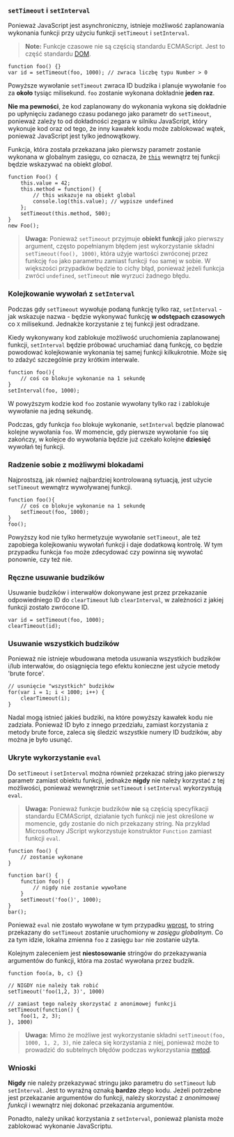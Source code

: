 ### `setTimeout` i `setInterval`

Ponieważ JavaScript jest asynchroniczny, istnieje możliwość zaplanowania wykonania 
funkcji przy użyciu funkcji `setTimeout` i `setInterval`.

> **Note:** Funkcje czasowe nie są częścią standardu ECMAScript. Jest to część 
> standardu [DOM][1].

    function foo() {}
    var id = setTimeout(foo, 1000); // zwraca liczbę typu Number > 0

Powyższe wywołanie `setTimeout` zwraca ID budzika i planuje wywołanie `foo` za 
**około** tysiąc milisekund. `foo` zostanie wykonana dokładnie **jeden raz**.

**Nie ma pewności**, że kod zaplanowany do wykonania wykona się dokładnie po 
upłynięciu zadanego czasu podanego jako parametr do `setTimeout`, ponieważ zależy 
to od dokładności zegara w silniku JavaScript, który wykonuje kod oraz od tego, 
że inny kawałek kodu może zablokować wątek, ponieważ JavaScript jest tylko 
jednowątkowy.

Funkcja, która została przekazana jako pierwszy parametr zostanie wykonana w 
globalnym zasięgu, co oznacza, że [`this`](#function.this) wewnątrz tej funkcji 
będzie wskazywać na obiekt *global*.

    function Foo() {
        this.value = 42;
        this.method = function() {
            // this wskazuje na obiekt global
            console.log(this.value); // wypisze undefined
        };
        setTimeout(this.method, 500);
    }
    new Foo();

> **Uwaga:** Ponieważ `setTimeout` przyjmuje **obiekt funkcji** jako pierwszy 
> argument, często popełnianym błędem jest wykorzystanie składni `setTimeout(foo(), 1000)`, 
> która użyje wartości zwróconej przez funkcję `foo` jako parametru zamiast 
> funkcji `foo` samej w sobie. W większości przypadków będzie to cichy błąd, 
> ponieważ jeżeli funkcja zwróci `undefined`, `setTimeout` **nie** wyrzuci żadnego 
> błędu.

### Kolejkowanie wywołań z `setInterval`

Podczas gdy `setTimeout` wywołuje podaną funkcję tylko raz, `setInterval` - 
jak wskazuje nazwa - będzie wykonywać funkcję **w odstępach czasowych** co `X` 
milisekund. Jednakże korzystanie z tej funkcji jest odradzane.

Kiedy wykonywany kod zablokuje możliwość uruchomienia zaplanowanej funkcji, 
`setInterval` będzie próbować uruchamiać daną funkcję, co będzie powodować 
kolejkowanie wykonania tej samej funkcji kilkukrotnie. Może się to zdażyć
szczególnie przy krótkim interwale.

    function foo(){
        // coś co blokuje wykonanie na 1 sekundę 
    }
    setInterval(foo, 1000);

W powyższym kodzie kod `foo` zostanie wywołany tylko raz i zablokuje wywołanie na 
jedną sekundę.

Podczas, gdy funkcja `foo` blokuje wykonanie, `setInterval` będzie planować kolejne 
wywołania `foo`. W momencie, gdy pierwsze wywołanie `foo` się zakończy, 
w kolejce do wywołania będzie już czekało kolejne **dziesięć** wywołań tej funkcji.

### Radzenie sobie z możliwymi blokadami

Najprostszą, jak również najbardziej kontrolowaną sytuacją, jest użycie `setTimeout` 
wewnątrz wywoływanej funkcji.

    function foo(){
        // coś co blokuje wykonanie na 1 sekundę
        setTimeout(foo, 1000);
    }
    foo();

Powyższy kod nie tylko hermetyzuje wywołanie `setTimeout`, ale też zapobiega 
kolejkowaniu wywołań funkcji i daje dodatkową kontrolę. W tym przypadku funkcja 
`foo` może zdecydować czy powinna się wywołać ponownie, czy też nie.

### Ręczne usuwanie budzików

Usuwanie budzików i interwałów dokonywane jest przez przekazanie odpowiedniego ID 
do `clearTimeout` lub `clearInterval`, w zależności z jakiej funkcji zostało 
zwrócone ID.

    var id = setTimeout(foo, 1000);
    clearTimeout(id);

### Usuwanie wszystkich budzików

Ponieważ nie istnieje wbudowana metoda usuwania wszystkich budzików i/lub 
interwałów, do osiągnięcia tego efektu konieczne jest użycie metody 'brute force'.

    // usunięcie "wszystkich" budzików 
    for(var i = 1; i < 1000; i++) {
        clearTimeout(i);
    }

Nadal mogą istnieć jakieś budziki, na które powyższy kawałek kodu nie zadziała. 
Ponieważ ID było z innego przedziału, zamiast korzystania z metody brute force, 
zaleca się śledzić wszystkie numery ID budzików, aby można je było usunąć.

### Ukryte wykorzystanie `eval`

Do `setTimeout` i `setInterval` można również przekazać string jako pierwszy 
parametr zamiast obiektu funkcji, jednakże **nigdy** nie należy korzystać z tej 
możliwości, ponieważ wewnętrznie `setTimeout` i `setInterval` wykorzystują `eval`.

> **Uwaga:** Ponieważ funkcje budzików **nie** są częścią specyfikacji standardu
> ECMAScript, działanie tych funkcji nie jest określone w momencie, gdy zostanie 
> do nich przekazany string. Na przykład Microsoftowy JScript wykorzystuje 
> konstruktor `Function` zamiast funkcji `eval`.

    function foo() {
        // zostanie wykonane 
    }

    function bar() {
        function foo() {
            // nigdy nie zostanie wywołane
        }
        setTimeout('foo()', 1000);
    }
    bar();

Ponieważ `eval` nie zostało wywołane w tym przypadku [wprost](#core.eval), to 
string przekazany do `setTimeout` zostanie uruchomiony w *zasięgu globalnym*. 
Co za tym idzie, lokalna zmienna `foo` z zasięgu `bar` nie zostanie użyta.

Kolejnym zaleceniem jest **niestosowanie** stringów do przekazywania argumentów 
do funkcji, która ma zostać wywołana przez budzik.

    function foo(a, b, c) {}
    
    // NIGDY nie należy tak robić 
    setTimeout('foo(1,2, 3)', 1000)

    // zamiast tego należy skorzystać z anonimowej funkcji
    setTimeout(function() {
        foo(1, 2, 3);
    }, 1000)

>**Uwaga:** Mimo że możliwe jest wykorzystanie składni
> `setTimeout(foo, 1000, 1, 2, 3)`, nie zaleca się korzystania z niej, ponieważ
> może to prowadzić do subtelnych błędów podczas wykorzystania [metod](#function.this).

### Wnioski

**Nigdy** nie należy przekazywać stringu jako parametru do `setTimeout` lub 
`setInterval`. Jest to wyraźną oznaką **bardzo** złego kodu. Jeżeli potrzebne jest 
przekazanie argumentów do funkcji, należy skorzystać z *anonimowej funkcji* i 
wewnątrz niej dokonać przekazania argumentów.

Ponadto, należy unikać korzystania z `setInterval`, ponieważ planista może 
zablokować wykonanie JavaScriptu.

[1]: http://pl.wikipedia.org/wiki/Obiektowy_model_dokumentu "Document Object Model"

